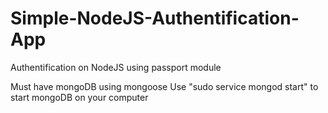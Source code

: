 # Simple-NodeJS-Authentification-App
Authentification on NodeJS using passport module


Must have mongoDB using mongoose
Use "sudo service mongod start" to start mongoDB on your computer 
